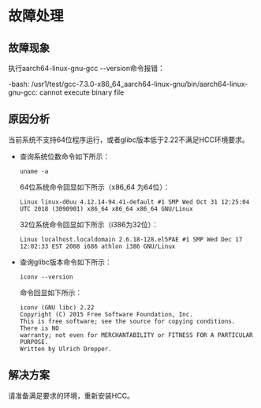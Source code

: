 # 故障处理<a name="ZH-CN_TOPIC_0186524177"></a>

## 故障现象<a name="section47916592515"></a>

执行aarch64-linux-gnu-gcc --version命令报错：

-bash: /usr1/test/gcc-7.3.0-x86\_64\_aarch64-linux-gnu/bin/aarch64-linux-gnu-gcc: cannot execute binary file

## 原因分析<a name="section614221717525"></a>

当前系统不支持64位程序运行，或者glibc版本低于2.22不满足HCC环境要求。

-   查询系统位数命令如下所示：

    ```
    uname -a
    ```

    64位系统命令回显如下所示（x86\_64 为64位）：

    ```
    Linux linux-d0uu 4.12.14-94.41-default #1 SMP Wed Oct 31 12:25:04 UTC 2018 (3090901) x86_64 x86_64 x86_64 GNU/Linux
    ```

    32位系统命令回显如下所示（i386为32位）：

    ```
    Linux localhost.localdomain 2.6.18-128.el5PAE #1 SMP Wed Dec 17 12:02:33 EST 2008 i686 athlon i386 GNU/Linux
    ```

-   查询glibc版本命令如下所示：

    ```
    iconv --version
    ```

    命令回显如下所示：

    ```
    iconv (GNU libc) 2.22
    Copyright (C) 2015 Free Software Foundation, Inc.
    This is free software; see the source for copying conditions.  There is NO
    warranty; not even for MERCHANTABILITY or FITNESS FOR A PARTICULAR PURPOSE.
    Written by Ulrich Drepper.
    ```


## 解决方案<a name="section5981153195211"></a>

请准备满足要求的环境，重新安装HCC。

